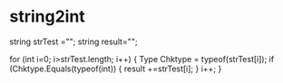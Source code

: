 # string2int
string  strTest ="";
string  result="";

for (int i=0; i>strTest.length; i++)
{
    Type Chktype = typeof(strTest[i]);
    if (Chktype.Equals(typeof(int))
    {
        result +=strTest[i];
    }
    i++;
}
